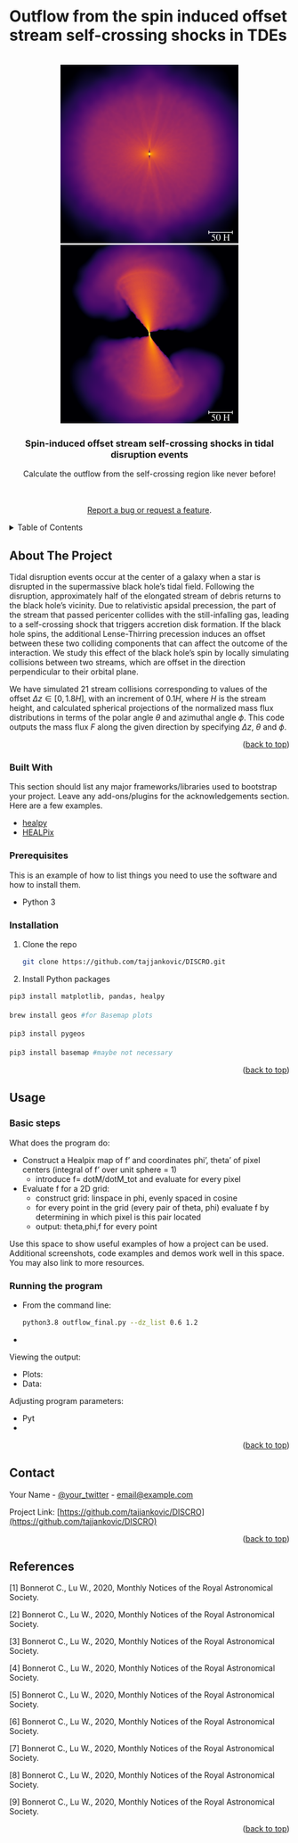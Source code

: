 #  Outflow from the spin induced offset stream self-crossing shocks in TDEs

<div id="top"></div>
<!--
*** README template is from: https://github.com/othneildrew/Best-README-Template
-->



<!-- PROJECT SHIELDS -->
<!--
*** I'm using markdown "reference style" links for readability.
*** Reference links are enclosed in brackets [ ] instead of parentheses ( ).
*** See the bottom of this document for the declaration of the reference variables
*** for contributors-url, forks-url, etc. This is an optional, concise syntax you may use.
*** https://www.markdownguide.org/basic-syntax/#reference-style-links
-->
 <!-- [![Contributors][contributors-shield]][contributors-url]
[![Forks][forks-shield]][forks-url]
[![Stargazers][stars-shield]][stars-url]
[![Issues][issues-shield]][issues-url]
  [![MIT License][license-shield]][license-url]
  [![LinkedIn][linkedin-shield]][linkedin-url] -->



<!-- PROJECT LOGO -->
<br />
<div align="center">
  <a href="https://github.com/othneildrew/Best-README-Template">
    <img src="Figures/dz0.0_rho_phys_no_colorbar.png" alt="Logo" width="320" height="320">
       <img src="Figures/dz1.2_rho_phys_no_colorbar.png" alt="Logo" width="320" height="320">

  </a>

  <h3 align="center">Spin-induced offset stream self-crossing shocks in tidal disruption events</h3>

  <p align="center">
    Calculate the outflow from the self-crossing region like never before!
    <br />
     <!-- <a href="https://github.com/othneildrew/Best-README-Template"><strong>Explore the docs »</strong></a>  -->
    <br />
    <br />
   <!-- <a href="https://github.com/othneildrew/Best-README-Template">View Demo</a>  -->

[Report a bug or request a feature](https://github.com/tajjankovic/DISCRO/issues).

  
 <!--   <a href="issues">Request Feature</a>  -->
  </p>
</div>



<!-- TABLE OF CONTENTS -->
<details>
  <summary>Table of Contents</summary>
  <ol>
    <li>
      <a href="#about-the-project">About The Project</a>
      <ul>
      </ul>
    </li>
    <li>
      <a href="#getting-started">Getting Started</a>
      <ul>
               <li><a href="#Built-with">Built With</a></li>
        <li><a href="#prerequisites">Prerequisites</a></li>
        <li><a href="#installation">Installation</a></li>
      </ul>
    </li>
    <li><a href="#usage">Usage</a></li>
      <ul>
         <li><a href="#basic-steps">Basic Steps</a></li>
         <li><a href="#running-the-program">Running the program</a></li>
      </ul>
    </li>
   <!-- <li><a href="#roadmap">Roadmap</a></li> -->
  <!--   <li><a href="#contributing">Contributing</a></li> -->
  <!--   <li><a href="#license">License</a></li> -->
    <li><a href="#contact">Contact</a></li>
    <li><a href="#acknowledgments">Acknowledgments</a></li>
  </ol>
</details>



<!-- ABOUT THE PROJECT -->
## About The Project

<!-- [![Product Name Screen Shot][product-screenshot]](https://example.com)  -->

<!--  In recent years, there have been several studies related to numerical simulations of TDEs ([[1]](#1), [[2]](#2), [[3]](#3), [[4]](#4), [[5]](#5), [[6]](#6)).  -->
Tidal disruption events occur at the center of a galaxy when a star is disrupted in the supermassive black hole’s tidal field.
Following the disruption, approximately half of the elongated stream of debris returns to the black hole’s vicinity. Due to
relativistic apsidal precession, the part of the stream that passed pericenter collides with the still-infalling gas, leading to a
self-crossing shock that triggers accretion disk formation. If the black hole spins, the additional Lense-Thirring precession
induces an offset between these two colliding components that can affect the outcome of the interaction. We study this effect
of the black hole’s spin by locally simulating collisions between two streams, which are offset in the direction perpendicular
to their orbital plane. 

We have simulated 21 stream collisions corresponding to values of the offset $\Delta z \in [0, 1.8H]$, with an increment of $0.1H$, where $H$ is the stream height, and calculated spherical projections of the normalized mass flux distributions in terms of the polar angle $\theta$ and azimuthal angle $\phi$. This code outputs the mass flux $F$ along the given direction by specifying $\Delta z$, $\theta$ and $\phi$. 


<p align="right">(<a href="#top">back to top</a>)</p>






### Built With

This section should list any major frameworks/libraries used to bootstrap your project. Leave any add-ons/plugins for the acknowledgements section. Here are a few examples.

* [healpy](https://healpy.readthedocs.io/en/latest/)
* [HEALPix](https://healpix.jpl.nasa.gov/)



### Prerequisites

This is an example of how to list things you need to use the software and how to install them.
* Python 3


### Installation



1. Clone the repo
   ```sh
   git clone https://github.com/tajjankovic/DISCRO.git
   ```
2. Install Python packages
   
<!-- * Instructions for installation on macOS Monterey 12:-->
   ```sh
   pip3 install matplotlib, pandas, healpy

   brew install geos #for Basemap plots

   pip3 install pygeos

   pip3 install basemap #maybe not necessary
   ```
<!-- * Instructions for installation on Ubuntu 20.04:-->
<!-- * Instructions for installation on Windows 10:-->

                
<p align="right">(<a href="#top">back to top</a>)</p>



<!-- USAGE EXAMPLES -->
## Usage

### Basic steps

What does the program do:
* Construct a Healpix map of f’ and coordinates phi’, theta’ of pixel centers (integral of f’ over unit sphere = 1)
  * introduce f= dotM/dotM_tot and evaluate for every pixel 
* Evaluate f for a 2D grid:
  * construct grid: linspace in phi, evenly spaced in cosine
  * for every point in the grid (every pair of theta, phi) evaluate f by determining in which pixel is this pair located
  * output: theta,phi,f for every point
     
                
Use this space to show useful examples of how a project can be used. Additional screenshots, code examples and demos work well in this space. You may also link to more resources.

### Running the program

* From the command line:
   ```sh
   python3.8 outflow_final.py --dz_list 0.6 1.2
   ```
* 

Viewing the output:
* Plots:
* Data: 


Adjusting program parameters:

* Pyt
* 

   

<p align="right">(<a href="#top">back to top</a>)</p>



<!-- ROADMAP
## Roadmap

- [x] Add Changelog
- [x] Add back to top links
- [ ] Add Additional Templates w/ Examples
- [ ] Add "components" document to easily copy & paste sections of the readme
- [ ] Multi-language Support
    - [ ] Chinese
    - [ ] Spanish

See the [open issues](https://github.com/othneildrew/Best-README-Template/issues) for a full list of proposed features (and known issues).

<p align="right">(<a href="#top">back to top</a>)</p>  -->



<!-- CONTRIBUTING 
## Contributing

Contributions are what make the open source community such an amazing place to learn, inspire, and create. Any contributions you make are **greatly appreciated**.

If you have a suggestion that would make this better, please fork the repo and create a pull request. You can also simply open an issue with the tag "enhancement".
Don't forget to give the project a star! Thanks again!

1. Fork the Project
2. Create your Feature Branch (`git checkout -b feature/AmazingFeature`)
3. Commit your Changes (`git commit -m 'Add some AmazingFeature'`)
4. Push to the Branch (`git push origin feature/AmazingFeature`)
5. Open a Pull Request

<p align="right">(<a href="#top">back to top</a>)</p> -->



<!-- LICENSE 
## License

Distributed under the MIT License. See `LICENSE.txt` for more information.

<p align="right">(<a href="#top">back to top</a>)</p> -->



<!-- CONTACT -->
## Contact

Your Name - [@your_twitter](https://twitter.com/your_username) - email@example.com

Project Link: [https://github.com/tajjankovic/DISCRO](https://github.com/tajjankovic/DISCRO)

<p align="right">(<a href="#top">back to top</a>)</p>



<!-- ACKNOWLEDGMENTS -->
## References
<a id="1">[1]</a> 
Bonnerot C., Lu W., 2020, Monthly Notices of the Royal Astronomical Society.

<a id="2">[2]</a> 
Bonnerot C., Lu W., 2020, Monthly Notices of the Royal Astronomical Society.

<a id="3">[3]</a> 
Bonnerot C., Lu W., 2020, Monthly Notices of the Royal Astronomical Society.

<a id="4">[4]</a> 
Bonnerot C., Lu W., 2020, Monthly Notices of the Royal Astronomical Society.

<a id="5">[5]</a> 
Bonnerot C., Lu W., 2020, Monthly Notices of the Royal Astronomical Society.

<a id="6">[6]</a> 
Bonnerot C., Lu W., 2020, Monthly Notices of the Royal Astronomical Society.

<a id="7">[7]</a> 
Bonnerot C., Lu W., 2020, Monthly Notices of the Royal Astronomical Society.

<a id="8">[8]</a> 
Bonnerot C., Lu W., 2020, Monthly Notices of the Royal Astronomical Society.

<a id="9">[9]</a> 
Bonnerot C., Lu W., 2020, Monthly Notices of the Royal Astronomical Society.




<!-- Use this space to list resources you find helpful and would like to give credit to. I've included a few of my favorites to kick things off!

* [Choose an Open Source License](https://choosealicense.com)
* [GitHub Emoji Cheat Sheet](https://www.webpagefx.com/tools/emoji-cheat-sheet) -->

<p align="right">(<a href="#top">back to top</a>)</p>



<!-- MARKDOWN LINKS & IMAGES  -->
<!-- https://www.markdownguide.org/basic-syntax/#reference-style-links 
[contributors-shield]: https://img.shields.io/github/contributors/othneildrew/Best-README-Template.svg?style=for-the-badge

[license-shield]: https://img.shields.io/github/license/othneildrew/Best-README-Template.svg?style=for-the-badge
[license-url]: https://github.com/othneildrew/Best-README-Template/blob/master/LICENSE.txt
[linkedin-shield]: https://img.shields.io/badge/-LinkedIn-black.svg?style=for-the-badge&logo=linkedin&colorB=555
[linkedin-url]: https://linkedin.com/in/othneildrew
[product-screenshot]: images/screenshot.png
-->
